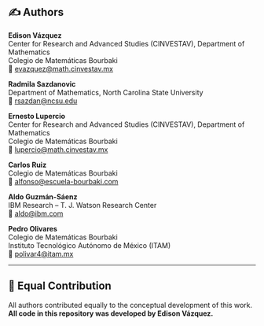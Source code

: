 



## ✍️ Authors

**Edison Vázquez**  
Center for Research and Advanced Studies (CINVESTAV), Department of Mathematics  
Colegio de Matemáticas Bourbaki  
📧 evazquez@math.cinvestav.mx

**Radmila Sazdanovic**  
Department of Mathematics, North Carolina State University  
📧 rsazdan@ncsu.edu

**Ernesto Lupercio**  
Center for Research and Advanced Studies (CINVESTAV), Department of Mathematics  
Colegio de Matemáticas Bourbaki  
📧 lupercio@math.cinvestav.mx

**Carlos Ruiz**  
Colegio de Matemáticas Bourbaki  
📧 alfonso@escuela-bourbaki.com

**Aldo Guzmán-Sáenz**  
IBM Research – T. J. Watson Research Center  
📧 aldo@ibm.com

**Pedro Olivares**  
Colegio de Matemáticas Bourbaki  
Instituto Tecnológico Autónomo de México (ITAM)  
📧 polivar4@itam.mx

---

## 🧠 Equal Contribution

All authors contributed equally to the conceptual development of this work.  
**All code in this repository was developed by Edison Vázquez.**
